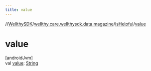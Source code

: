 ```yaml
---
title: value
---
```

//[WellthySDK](../../../index.html)/[wellthy.care.wellthysdk.data.magazine](../index.html)/[IsHelpful](index.html)/[value](value.html)



# value



[androidJvm]\
val [value](value.html): [String](https://kotlinlang.org/api/latest/jvm/stdlib/kotlin/-string/index.html)




